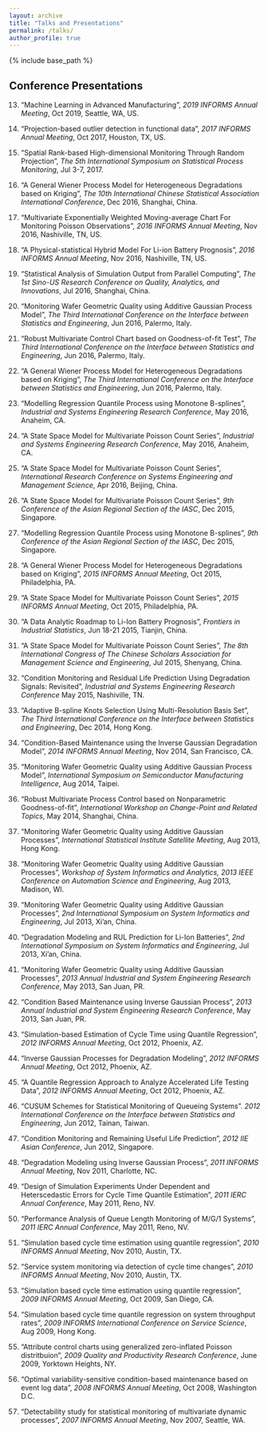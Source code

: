 ```yaml
---
layout: archive
title: "Talks and Presentations"
permalink: /talks/
author_profile: true
---
```


{% include base_path %}
<!--
{% if site.talkmap_link == true %}

<p style="text-decoration:underline;"><a href="/talkmap.html">See a map of all the places I've given a talk!</a></p>

{% endif %}

{% for post in site.talks reversed %}
  {% include archive-single-talk.html %}
{% endfor %}
-->

## Conference Presentations
13. “Machine Learning in Advanced Manufacturing”, *2019 INFORMS Annual
    Meeting*, Oct 2019, Seattle, WA, US.
	
12. “Projection-based outlier detection in functional data”, *2017
    INFORMS Annual Meeting*, Oct 2017, Houston, TX, US.

11. “Spatial Rank-based High-dimensional Monitoring Through Random
    Projection”, *The 5th International Symposium on Statistical Process
    Monitoring*, Jul 3-7, 2017.


10. “A General Wiener Process Model for Heterogeneous Degradations based
    on Kriging”, *The 10th International Chinese Statistical Association
    International Conference*, Dec 2016, Shanghai, China.

8.  “Multivariate Exponentially Weighted Moving-average Chart For
    Monitoring Poisson Observations”, *2016 INFORMS Annual Meeting*, Nov 2016, 
    Nashiville, TN, US.

9.  “A Physical-statistical Hybrid Model For Li-ion Battery Prognosis”,
    *2016 INFORMS Annual Meeting*, Nov 2016, Nashiville, TN, US.


7.  “Statistical Analysis of Simulation Output from Parallel Computing”,
    *The 1st Sino-US Research Conference on Quality, Analytics, and
    Innovations*, Jul 2016, Shanghai, China.

4.  “Monitoring Wafer Geometric Quality using Additive Gaussian Process
    Model”, *The Third International Conference on the Interface between
    Statistics and Engineering*, Jun 2016, Palermo, Italy.

5.  “Robust Multivariate Control Chart based on Goodness-of-fit Test”,
    *The Third International Conference on the Interface between
    Statistics and Engineering*, Jun 2016, Palermo, Italy.

6.  “A General Wiener Process Model for Heterogeneous Degradations based
    on Kriging”, *The Third International Conference on the Interface
    between Statistics and Engineering*, Jun 2016, Palermo, Italy.


2.  “Modelling Regression Quantile Process using Monotone B-splines”,
    *Industrial and Systems Engineering Research Conference*, May 2016,
    Anaheim, CA.

3.  “A State Space Model for Multivariate Poisson Count Series”,
    *Industrial and Systems Engineering Research Conference*, May 2016,
    Anaheim, CA.
	

1.  “A State Space Model for Multivariate Poisson Count Series”,
    *International Research Conference on Systems Engineering and
    Management Science*, Apr 2016, Beijing, China.


13. “A State Space Model for Multivariate Poisson Count Series”, *9th
    Conference of the Asian Regional Section of the IASC*, Dec 2015,
    Singapore.

14. “Modelling Regression Quantile Process using Monotone B-splines”,
    *9th Conference of the Asian Regional Section of the IASC*, Dec
    2015, Singapore.


11. “A General Wiener Process Model for Heterogeneous Degradations based
    on Kriging”, *2015 INFORMS Annual Meeting*, Oct 2015, Philadelphia,
    PA.

12. “A State Space Model for Multivariate Poisson Count Series”, *2015
    INFORMS Annual Meeting*, Oct 2015, Philadelphia, PA.


9.  “A Data Analytic Roadmap to Li-Ion Battery Prognosis”, *Frontiers in
    Industrial Statistics*, Jun 18-21 2015, Tianjin, China.

10. “A State Space Model for Multivariate Poisson Count Series”, *The
    8th International Congress of The Chinese Scholars Association for
    Management Science and Engineering*, Jul 2015, Shenyang, China.

8.  “Condition Monitoring and Residual Life Prediction Using Degradation
    Signals: Revisited”, *Industrial and Systems Engineering Research
    Conference* May 2015, Nashiville, TN.


7.  “Adaptive B-spline Knots Selection Using Multi-Resolution Basis
    Set”, *The Third International Conference on the Interface between
    Statistics and Engineering*, Dec 2014, Hong Kong.


6.  “Condition-Based Maintenance using the Inverse Gaussian Degradation
    Model”, *2014 INFORMS Annual Meeting*, Nov 2014, San Francisco, CA.

5.  “Monitoring Wafer Geometric Quality using Additive Gaussian Process
    Model”, *International Symposium on Semiconductor Manufacturing
    Intelligence*, Aug 2014, Taipei.

4.  “Robust Multivariate Process Control based on Nonparametric
    Goodness-of-fit”, *International Workshop on Change-Point and
    Related Topics*, May 2014, Shanghai, China.


3.  “Monitoring Wafer Geometric Quality using Additive Gaussian
    Processes”, *International Statistical Institute Satellite Meeting*,
    Aug 2013, Hong Kong.


2.  “Monitoring Wafer Geometric Quality using Additive Gaussian
    Processes”, *Workshop of System Informatics and Analytics, 2013 IEEE
    Conference on Automation Science and Engineering*, Aug 2013,
    Madison, WI.


18. “Monitoring Wafer Geometric Quality using Additive Gaussian
    Processes”, *2nd International Symposium on System Informatics and
    Engineering*, Jul 2013, Xi’an, China.

1.  “Degradation Modeling and RUL Prediction for Li-Ion Batteries”, *2nd
    International Symposium on System Informatics and Engineering*, Jul
    2013, Xi’an, China.


16. “Monitoring Wafer Geometric Quality using Additive Gaussian
    Processes”, *2013 Annual Industrial and System Engineering Research
    Conference*, May 2013, San Juan, PR.

17. “Condition Based Maintenance using Inverse Gaussian Process”, *2013
    Annual Industrial and System Engineering Research Conference*, May
    2013, San Juan, PR.


13. “Simulation-based Estimation of Cycle Time using Quantile
    Regression”, *2012 INFORMS Annual Meeting*, Oct 2012, Phoenix, AZ.

14. “Inverse Gaussian Processes for Degradation Modeling”, *2012 INFORMS
    Annual Meeting*, Oct 2012, Phoenix, AZ.

15. “A Quantile Regression Approach to Analyze Accelerated Life Testing
    Data”, *2012 INFORMS Annual Meeting*, Oct 2012, Phoenix, AZ.


11. “CUSUM Schemes for Statistical Monitoring of Queueing Systems”.
    *2012 International Conference on the Interface between Statistics
    and Engineering*, Jun 2012, Tainan, Taiwan.

12. “Condition Monitoring and Remaining Useful Life Prediction”, *2012
    IIE Asian Conference*, Jun 2012, Singapore.


10. “Degradation Modeling using Inverse Gaussian Process”, *2011 INFORMS
    Annual Meeting*, Nov 2011, Charlotte, NC.


8.  “Design of Simulation Experiments Under Dependent and Heterscedastic
    Errors for Cycle Time Quantile Estimation”, *2011 IERC Annual
    Conference*, May 2011, Reno, NV.

9.  “Performance Analysis of Queue Length Monitoring of M/G/1 Systems”,
    *2011 IERC Annual Conference*, May 2011, Reno, NV.


6.  “Simulation based cycle time estimation using quantile regression”,
    *2010 INFORMS Annual Meeting*, Nov 2010, Austin, TX.

7.  “Service system monitoring via detection of cycle time changes”,
    *2010 INFORMS Annual Meeting*, Nov 2010, Austin, TX.


5.  “Simulation based cycle time estimation using quantile regression”,
    *2009 INFORMS Annual Meeting*, Oct 2009, San Diego, CA.


4.  “Simulation based cycle time quantile regression on system
    throughput rates”, *2009 INFORMS International Conference on Service
    Science*, Aug 2009, Hong Kong.


3.  “Attribute control charts using generalized zero-inflated Poisson
    distritbuion”, *2009 Quality and Productivity Research Conference*,
    June 2009, Yorktown Heights, NY.


2.  “Optimal variability-sensitive condition-based maintenance based on
    event log data”, *2008 INFORMS Annual Meeting*, Oct 2008, Washington
    D.C.

1.  “Detectability study for statistical monitoring of multivariate
    dynamic processes”, *2007 INFORMS Annual Meeting*, Nov 2007,
    Seattle, WA.
	
